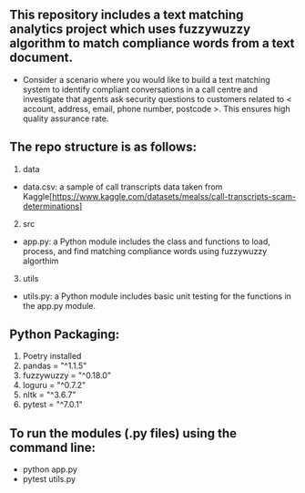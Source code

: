## This repository includes a text matching analytics project which uses fuzzywuzzy algorithm to match compliance words from a text document. 

- Consider a scenario where you would like to build a text matching system to identify compliant conversations in a call centre and investigate that agents ask security questions to customers related to < account, address, email, phone number, postcode >. This ensures high quality assurance rate. 

## The repo structure is as follows:

1) data
- data.csv: a sample of call transcripts data taken from Kaggle[https://www.kaggle.com/datasets/mealss/call-transcripts-scam-determinations]

2) src
- app.py: a Python module includes the class and functions to load, process, and find matching compliance words using fuzzywuzzy algorthim

3) utils
- utils.py: a Python module includes basic unit testing for the functions in the app.py module.

## Python Packaging:
1) Poetry installed
2) pandas = "^1.1.5"
3) fuzzywuzzy = "^0.18.0"
4) loguru = "^0.7.2"
5) nltk = "^3.6.7"
6) pytest = "^7.0.1"

## To run the modules (.py files) using the command line:
- python app.py
- pytest utils.py



